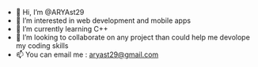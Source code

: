 - 👋 Hi, I’m @ARYAst29
- 👀 I’m interested in web development and mobile apps
- 🌱 I’m currently learning C++ 
- 💞️ I’m looking to collaborate on any project than could help me devolope my coding skills
- 📫 You can email me : aryast29@gmail.com

<!---
ARYAst29/ARYAst29 is a ✨ special ✨ repository because its `README.md` (this file) appears on your GitHub profile.
You can click the Preview link to take a look at your changes.
--->
